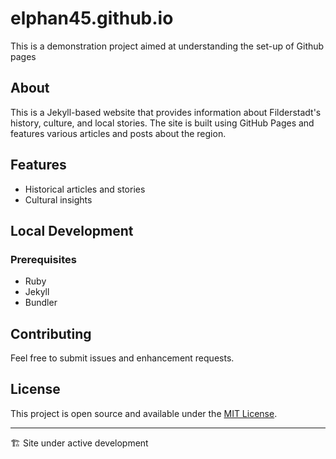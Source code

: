 # elphan45.github.io

This is a demonstration project aimed at understanding the set-up of Github pages

## About

This is a Jekyll-based website that provides information about Filderstadt's history, culture, and local stories. The site is built using GitHub Pages and features various articles and posts about the region.

## Features

- Historical articles and stories
- Cultural insights

## Local Development

### Prerequisites

- Ruby
- Jekyll
- Bundler

## Contributing

Feel free to submit issues and enhancement requests.

## License

This project is open source and available under the [MIT License](LICENSE).

---
🏗️ Site under active development
